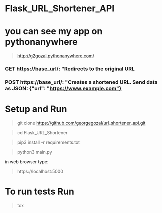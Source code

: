 # Flask_URL_Shortener_API


# you can see my app on pythonanywhere
> http://g2gozal.pythonanywhere.com/

### GET https://base_url/<string>: "Redirects to the original URL
### POST https://base_url/: "Creates a shortened URL. Send data as JSON: {"url": "https://www.example.com"}

# Setup and Run
> git clone https://github.com/georgegozal/url_shortener_api.git

> cd Flask_URL_Shortener

> pip3 install -r requirements.txt

> python3 main.py

in web browser type:

> https://localhost:5000

# To run tests Run
> tox